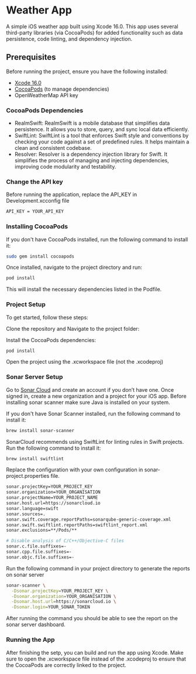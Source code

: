 
# Weather App

A simple iOS weather app built using Xcode 16.0. This app uses several third-party libraries (via CocoaPods) for added functionality such as data persistence, code linting, and dependency injection.

## Prerequisites

Before running the project, ensure you have the following installed:

- [Xcode 16.0](https://developer.apple.com/xcode/)
- [CocoaPods](https://cocoapods.org/) (to manage dependencies)
- OpenWeatherMap API key

### CocoaPods Dependencies
- RealmSwift: RealmSwift is a mobile database that simplifies data persistence. It allows you to store, query, and sync local data efficiently.
- SwiftLint: SwiftLint is a tool that enforces Swift style and conventions by checking your code against a set of predefined rules. It helps maintain a clean and consistent codebase.
- Resolver: Resolver is a dependency injection library for Swift. It simplifies the process of managing and injecting dependencies, improving code modularity and testability.

### Change the API key
Before running the application, replace the API_KEY in Development.xcconfig file

```bash
API_KEY = YOUR_API_KEY
```

### Installing CocoaPods

If you don't have CocoaPods installed, run the following command to install it:

```bash
sudo gem install cocoapods
```
Once installed, navigate to the project directory and run:

```bash
pod install
```
This will install the necessary dependencies listed in the Podfile.

### Project Setup
To get started, follow these steps:

Clone the repository and Navigate to the project folder:

Install the CocoaPods dependencies:

```bash
pod install
```
Open the project using the .xcworkspace file (not the .xcodeproj)

### Sonar Server Setup

Go to [Sonar Cloud](https://sonarcloud.io/projects) and create an account if you don’t have one.
Once signed in, create a new organization and a project for your iOS app. Before installing sonar scanner make sure Java is installed on your system.

If you don't have Sonar Scanner installed, run the following command to install it:

```bash
brew install sonar-scanner
```

SonarCloud recommends using SwiftLint for linting rules in Swift projects. Run the following command to install it:

```bash
brew install swiftlint
```

Replace the configuration with your own configuration in sonar-project.properties file.

```bash
sonar.projectKey=YOUR_PROJECT_KEY
sonar.organization=YOUR_ORGANISATION
sonar.projectName=YOUR_PROJECT_NAME
sonar.host.url=https://sonarcloud.io
sonar.language=swift
sonar.sources=.
sonar.swift.coverage.reportPaths=sonarqube-generic-coverage.xml
sonar.swift.swiftlint.reportPaths=swiftlint_report.xml
sonar.exclusions=**/Pods/**

# Disable analysis of C/C++/Objective-C files
sonar.c.file.suffixes=-
sonar.cpp.file.suffixes=-
sonar.objc.file.suffixes=-
```

Run the following command in your project directory to generate the reports on sonar server

```bash
sonar-scanner \
  -Dsonar.projectKey=YOUR_PROJECT_KEY \
  -Dsonar.organization=YOUR_ORGANISATION \
  -Dsonar.host.url=https://sonarcloud.io \
  -Dsonar.login=YOUR_SONAR_TOKEN
```

After running the command you should be able to see the report on the sonar server dashboard.

### Running the App
After finishing the setp, you can build and run the app using Xcode. Make sure to open the .xcworkspace file instead of the .xcodeproj to ensure that the CocoaPods are correctly linked to the project.
